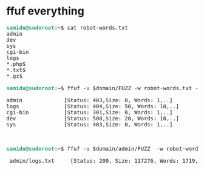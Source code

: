 # ffuf everything


<pre><font color="#26A269"><b>samidu@sudoroot</b></font>:<font color="#12488B"><b>~</b></font>$ cat robot-words.txt
admin
dev
sys
cgi-bin
logs
*.php$
*.txt$
*.gz$

<font color="#26A269"><b>samidu@sudoroot</b></font>:<font color="#12488B"><b>~</b></font>$ ffuf -u $domain/FUZZ -w robot-words.txt -ac -c -mc all

admin             [Status: 403,Size: 0, Words: 1,..]
logs              [Status: 404,Size: 50, Words: 10,..]
cgi-bin           [Status: 301,Size: 0, Words: 1,..]
dev               [Status: 500,Size: 20, Words: 16,..]
sys               [Status: 403,Size: 0, Words: 1,..]



<font color="#26A269"><b>samidu@sudoroot</b></font>:<font color="#12488B"><b>~</b></font>$ ffuf -u $domain/admin/FUZZ  -w robot-words.txt -ac -c -D -e php,gz,txt

 admin/logs.txt     [Status: 200, Size: 117276, Words: 1719,..] $*****BOUNTY
</pre>




